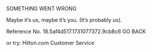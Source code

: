 SOMETHING WENT WRONG

Maybe it’s us, maybe it’s you.
(It’s probably us).

Reference No. 18.5af4d517.1731077372.9cb8c6
GO BACK

or try:
Hilton.com Customer Service